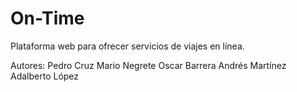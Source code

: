 On-Time
=======

Plataforma web para ofrecer servicios de viajes en línea.

Autores:
Pedro Cruz
Mario Negrete
Oscar Barrera
Andrés Martínez
Adalberto López
